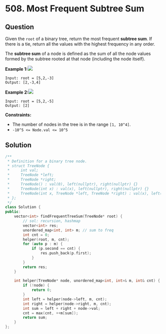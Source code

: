 # 508. Most Frequent Subtree Sum

## Question

Given the `root` of a binary tree, return the most frequent **subtree sum**. If there is a tie, return all the values with the highest frequency in any order.

The **subtree sum** of a node is defined as the sum of all the node values formed by the subtree rooted at that node \(including the node itself\).

**Example 1:**![](https://assets.leetcode.com/uploads/2021/04/24/freq1-tree.jpg)

```text
Input: root = [5,2,-3]
Output: [2,-3,4]
```

**Example 2:**![](https://assets.leetcode.com/uploads/2021/04/24/freq2-tree.jpg)

```text
Input: root = [5,2,-5]
Output: [2]
```

**Constraints:**

* The number of nodes in the tree is in the range `[1, 10^4]`.
* `-10^5 <= Node.val <= 10^5`

## Solution

```cpp
/**
 * Definition for a binary tree node.
 * struct TreeNode {
 *     int val;
 *     TreeNode *left;
 *     TreeNode *right;
 *     TreeNode() : val(0), left(nullptr), right(nullptr) {}
 *     TreeNode(int x) : val(x), left(nullptr), right(nullptr) {}
 *     TreeNode(int x, TreeNode *left, TreeNode *right) : val(x), left(left), right(right) {}
 * };
 */
class Solution {
public:
    vector<int> findFrequentTreeSum(TreeNode* root) {
        // sol: recursion, hashmap
        vector<int> res;
        unordered_map<int, int> m; // sum to freq
        int cnt = 0;
        helper(root, m, cnt);
        for (auto p : m) {
            if (p.second == cnt) {
                res.push_back(p.first);
            }
        }
        return res;
    }
    
    int helper(TreeNode* node, unordered_map<int, int>& m, int& cnt) {
        if (!node) {
            return 0;
        }
        int left = helper(node->left, m, cnt);
        int right = helper(node->right, m, cnt);
        int sum = left + right + node->val;
        cnt = max(cnt, ++m[sum]);
        return sum;
    }
};
```

